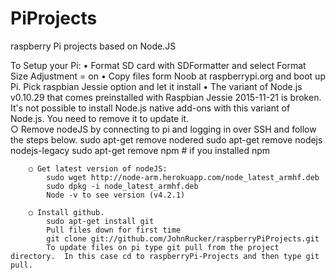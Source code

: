 # PiProjects
raspberry Pi projects based on Node.JS

To Setup your Pi:
	• Format SD card with SDFormatter and select Format Size Adjustment = on
	• Copy files form Noob at raspberrypi.org and boot up Pi.  Pick raspbian Jessie option and let it install
	• The variant of Node.js v0.10.29 that comes preinstalled with Raspbian Jessie 2015-11-21 is broken. It's not possible to install Node.js native add-ons with this variant of Node.js. You need to remove it to update it.  
		○ Remove nodeJS by connecting to pi and logging in over SSH and follow the steps below. 
			sudo apt-get remove nodered
			sudo apt-get remove nodejs nodejs-legacy
			sudo apt-get remove npm   # if you installed npm
			
		○ Get latest version of nodeJS:
			sudo wget http://node-arm.herokuapp.com/node_latest_armhf.deb
			sudo dpkg -i node_latest_armhf.deb
			Node -v to see version (v4.2.1)
		
		○ Install github.
			sudo apt-get install git
			Pull files down for first time
			git clone git://github.com/JohnRucker/raspberryPiProjects.git
			To update files on pi type git pull from the project directory.  In this case cd to raspberryPi-Projects and then type git pull.

